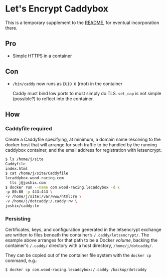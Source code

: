 # Let's Encrypt Caddybox

This is a temporary supplement to the [README](README.md), for eventual incorporation there.

## Pro
* Simple HTTPS in a container

## Con
* `/bin/caddy` now runs as `EUID O` (root) in the container

  Caddy must bind low ports to most simply do TLS. `set_cap` is not simple (possible?) to reflect into the container.

## How

### Caddyfile required

Create a Caddyfile specifying, at minimum, a domain name resolving to the docker host that will arrange for such traffic to be handled by the running caddybox container, and the email address for registration with letsencrypt.

```sh
$ ls /home/j/site
Caddyfile
index.html
$ cat /home/j/site/Caddyfile
lecaddybox.wood-racing.com
  tls j@joshix.com
$ docker run --name com.wood-racing.lecaddybox -d \
-p 80:80 -p 443:443 \
-v /home/j/site:/var/www/html:ro \
-v /home/j/dotcaddy:/.caddy:rw \
joshix/caddy:le
```

### Persisting

 Certificates, keys, and configuration generated in the letsencrypt exchange are written to files beneath the container’s `/.caddy/letsencrypt/`. The example above arranges for that path to be a Docker *volume*, backing the container's `/.caddy/` directory with a host directory, `/home/j/dotcaddy/`.

They can be copied out of the container file system with the `docker cp` command, e.g.:

```sh
$ docker cp com.wood-racing.lecaddybox:/.caddy /backup/dotcaddy
```
